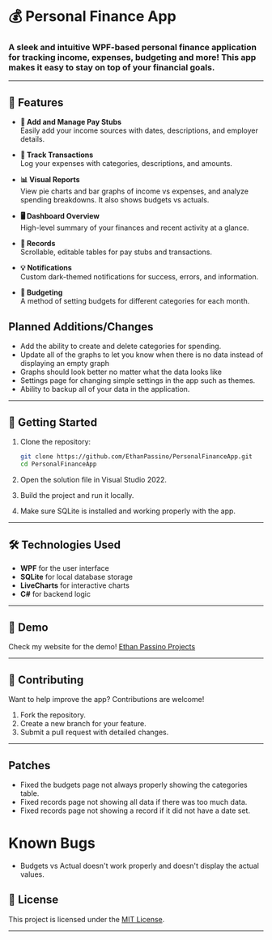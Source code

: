 # 💰 Personal Finance App

### A sleek and intuitive WPF-based personal finance application for tracking income, expenses, budgeting and more! This app makes it easy to stay on top of your financial goals.  
---

## 📖 Features

- **💼 Add and Manage Pay Stubs**  
  Easily add your income sources with dates, descriptions, and employer details.  

- **💸 Track Transactions**  
  Log your expenses with categories, descriptions, and amounts.  

- **📊 Visual Reports**  
  View pie charts and bar graphs of income vs expenses, and analyze spending breakdowns. It also shows budgets vs actuals. 

- **🖥️ Dashboard Overview**  
  High-level summary of your finances and recent activity at a glance.  

- **📜 Records**  
  Scrollable, editable tables for pay stubs and transactions.  

- **💡 Notifications**  
  Custom dark-themed notifications for success, errors, and information.

- **📝 Budgeting**  
  A method of setting budgets for different categories for each month.

## Planned Additions/Changes
- Add the ability to create and delete categories for spending.
- Update all of the graphs to let you know when there is no data instead of displaying an empty graph
- Graphs should look better no matter what the data looks like
- Settings page for changing simple settings in the app such as themes.
- Ability to backup all of your data in the application.

---

## 🚀 Getting Started

1. Clone the repository:  
   ```bash
   git clone https://github.com/EthanPassino/PersonalFinanceApp.git
   cd PersonalFinanceApp
2. Open the solution file in Visual Studio 2022.

3. Build the project and run it locally.

4. Make sure SQLite is installed and working properly with the app.

---

## 🛠️ Technologies Used

- **WPF** for the user interface  
- **SQLite** for local database storage  
- **LiveCharts** for interactive charts  
- **C#** for backend logic  

---

## 📸 Demo  

Check my website for the demo! [Ethan Passino Projects](https://ethanpassino.com/#projects)

---


## 🤝 Contributing

Want to help improve the app? Contributions are welcome!  

1. Fork the repository.  
2. Create a new branch for your feature.  
3. Submit a pull request with detailed changes.  

---

## Patches
- Fixed the budgets page not always properly showing the categories table.
- Fixed records page not showing all data if there was too much data.
- Fixed records page not showing a record if it did not have a date set.

# Known Bugs
- Budgets vs Actual doesn't work properly and doesn't display the actual values.

## 📝 License  

This project is licensed under the [MIT License](https://opensource.org/licenses/MIT).  

---
